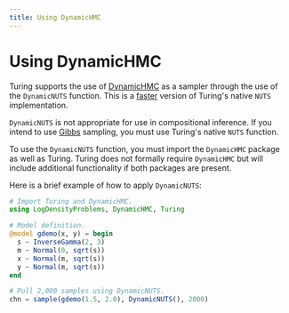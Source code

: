 ```yaml
---
title: Using DynamicHMC
---
```


# Using DynamicHMC

Turing supports the use of [DynamicHMC](https://github.com/tpapp/DynamicHMC.jl) as a sampler through the use of the `DynamicNUTS` function. This is a [faster](https://github.com/TuringLang/Turing.jl/issues/559) version of Turing's native `NUTS` implementation.


`DynamicNUTS` is not appropriate for use in compositional inference. If you intend to use [Gibbs](http://turing.ml/docs/library/#-turinggibbs--type) sampling, you must use Turing's native `NUTS` function.


To use the `DynamicNUTS` function, you must import the `DynamicHMC` package as well as Turing. Turing does not formally require `DynamicHMC` but will include additional functionality if both packages are present.


Here is a brief example of how to apply `DynamicNUTS`:


```julia
# Import Turing and DynamicHMC.
using LogDensityProblems, DynamicHMC, Turing

# Model definition.
@model gdemo(x, y) = begin
  s ~ InverseGamma(2, 3)
  m ~ Normal(0, sqrt(s))
  x ~ Normal(m, sqrt(s))
  y ~ Normal(m, sqrt(s))
end

# Pull 2,000 samples using DynamicNUTS.
chn = sample(gdemo(1.5, 2.0), DynamicNUTS(), 2000)
```

